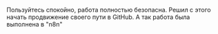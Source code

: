 Пользуйтесь спокойно, работа полностью безопасна. Решил с этого начать продвижение своего пути в GitHub. 
А так работа была выполнена в "n8n"
